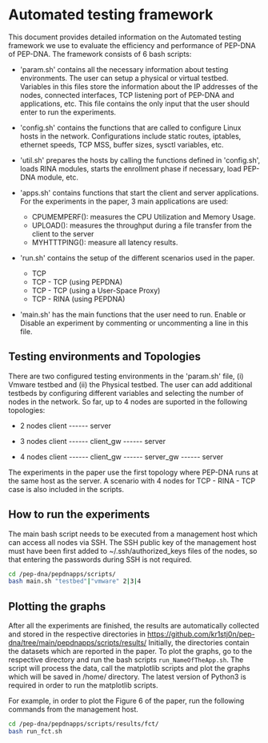 Automated testing framework
===========================

This document provides detailed information on the Automated testing framework
we use to evaluate the efficiency and performance of PEP-DNA of PEP-DNA.
The framework consists of 6 bash scripts:

* 'param.sh' contains all the necessary information about testing environments.
   The user can setup a physical or virtual testbed. Variables in this files store
   the information about the IP addresses of the nodes, connected interfaces, TCP
   listening port of PEP-DNA and applications, etc. This file contains the only input
   that the user should enter to run the experiments.

* 'config.sh' contains the functions that are called to configure Linux hosts in the network.
   Configurations include static routes, iptables, ethernet speeds, TCP MSS, buffer sizes,
   sysctl variables, etc.

* 'util.sh' prepares the hosts by calling the functions defined in 'config.sh',
   loads RINA modules, starts the enrollment phase if necessary, load PEP-DNA module, etc.

* 'apps.sh' contains functions that start the client and server applications.
   For the experiments in the paper, 3 main applications are used:
   - CPUMEMPERF(): measures the CPU Utilization and Memory Usage.
   - UPLOAD(): measures the throughput during a file transfer from the client to the server
   - MYHTTTPING(): measure all latency results.

* 'run.sh' contains the setup of the different scenarios used in the paper.
   - TCP
   - TCP - TCP (using PEPDNA)
   - TCP - TCP (using a User-Space Proxy)
   - TCP - RINA (using PEPDNA)

* 'main.sh' has the main functions that the user need to run. Enable or Disable an experiment
   by commenting or uncommenting a line in this file.


Testing environments and Topologies
-----------------------------------

There are two configured testing environments in the 'param.sh' file, (i) Vmware testbed and
(ii) the Physical testbed. The user can add additional testbeds by configuring different
variables and selecting the number of nodes in the network. So far, up to 4 nodes are suported
in the following topologies:

* 2 nodes
  client ------ server

* 3 nodes
  client ------ client_gw ------ server

* 4 nodes
  client ------ client_gw ------ server_gw ------ server

The experiments in the paper use the first topology where PEP-DNA runs at the same host as the server.
A scenario with 4 nodes for TCP - RINA - TCP case is also included in the scripts.

How to run the experiments
--------------------------

The main bash script needs to be executed from a management host which can access all nodes
via SSH. The SSH public key of the management host must have been first added to ~/.ssh/authorized_keys
files of the nodes, so that entering the passwords during SSH is not required.
   ```sh
   cd /pep-dna/pepdnapps/scripts/
   bash main.sh "testbed"|"vmware" 2|3|4
   ```

Plotting the graphs
-------------------

After all the experiments are finished, the results are automatically collected and stored in the
respective directories in https://github.com/kr1stj0n/pep-dna/tree/main/pepdnapps/scripts/results/
Initially, the directories contain the datasets which are reported in the paper. To plot the graphs,
go to the respective directory and run the bash scripts ```run_NameOfTheApp.sh```.
The script will process the data, call the matplotlib scripts and plot the graphs
which will be saved in /home/ directory. The latest version of Python3 is required in order to run
the matplotlib scripts.

For example, in order to plot the Figure 6 of the paper, run the following commands from the
management host.

   ```sh
   cd /pep-dna/pepdnapps/scripts/results/fct/
   bash run_fct.sh
   ```
